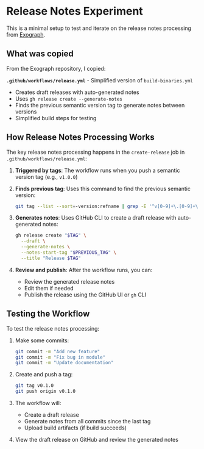 # Release Notes Experiment

This is a minimal setup to test and iterate on the release notes processing from [Exograph](https://github.com/exograph/exograph).

## What was copied

From the Exograph repository, I copied:

**`.github/workflows/release.yml`** - Simplified version of `build-binaries.yml`

- Creates draft releases with auto-generated notes
- Uses `gh release create --generate-notes`
- Finds the previous semantic version tag to generate notes between versions
- Simplified build steps for testing

## How Release Notes Processing Works

The key release notes processing happens in the `create-release` job in `.github/workflows/release.yml`:

1. **Triggered by tags**: The workflow runs when you push a semantic version tag (e.g., `v1.0.0`)

2. **Finds previous tag**: Uses this command to find the previous semantic version:

   ```bash
   git tag --list --sort=-version:refname | grep -E '^v[0-9]+\.[0-9]+\.[0-9]+$' | head -2 | tail -1
   ```

3. **Generates notes**: Uses GitHub CLI to create a draft release with auto-generated notes:

   ```bash
   gh release create "$TAG" \
     --draft \
     --generate-notes \
     --notes-start-tag "$PREVIOUS_TAG" \
     --title "Release $TAG"
   ```

4. **Review and publish**: After the workflow runs, you can:
   - Review the generated release notes
   - Edit them if needed
   - Publish the release using the GitHub UI or `gh` CLI

## Testing the Workflow

To test the release notes processing:

1. Make some commits:

   ```bash
   git commit -m "Add new feature"
   git commit -m "Fix bug in module"
   git commit -m "Update documentation"
   ```

2. Create and push a tag:

   ```bash
   git tag v0.1.0
   git push origin v0.1.0
   ```

3. The workflow will:

   - Create a draft release
   - Generate notes from all commits since the last tag
   - Upload build artifacts (if build succeeds)

4. View the draft release on GitHub and review the generated notes
